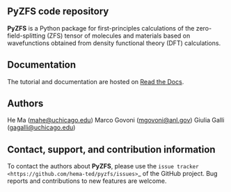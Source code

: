 ## **PyZFS** code repository

**PyZFS** is a Python package for first-principles calculations of the zero-field-splitting (ZFS) tensor of molecules and materials based on wavefunctions obtained from density functional theory (DFT) calculations. 

Documentation
------------

The tutorial and documentation are hosted on [Read the Docs](https://pyzfs-doc.readthedocs.io/en/latest/).

Authors
------------
He Ma (mahe@uchicago.edu)
Marco Govoni (mgovoni@anl.gov)
Giulia Galli (gagalli@uchicago.edu)

Contact, support, and contribution information
----------------------------------------------

To contact the authors about **PyZFS**, please use the `issue tracker
<https://github.com/hema-ted/pyzfs/issues>`_ of the GitHub project. Bug reports and contributions to new features are welcome.
